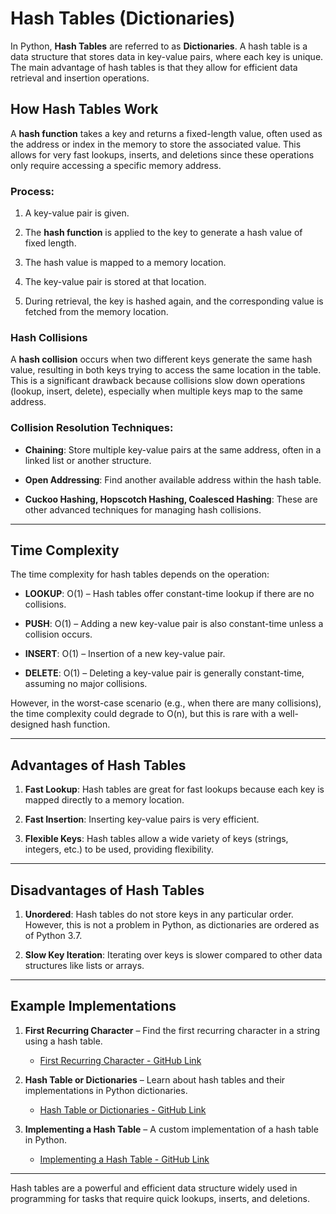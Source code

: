 # **Hash Tables (Dictionaries)**

In Python, **Hash Tables** are referred to as **Dictionaries**. A hash table is a data structure that stores data in key-value pairs, where each key is unique. The main advantage of hash tables is that they allow for efficient data retrieval and insertion operations.

## **How Hash Tables Work**

A **hash function** takes a key and returns a fixed-length value, often used as the address or index in the memory to store the associated value. This allows for very fast lookups, inserts, and deletions since these operations only require accessing a specific memory address.

### **Process:**

1. A key-value pair is given.
    
2. The **hash function** is applied to the key to generate a hash value of fixed length.
    
3. The hash value is mapped to a memory location.
    
4. The key-value pair is stored at that location.
    
5. During retrieval, the key is hashed again, and the corresponding value is fetched from the memory location.
    

### **Hash Collisions**

A **hash collision** occurs when two different keys generate the same hash value, resulting in both keys trying to access the same location in the table. This is a significant drawback because collisions slow down operations (lookup, insert, delete), especially when multiple keys map to the same address.

### **Collision Resolution Techniques:**

- **Chaining**: Store multiple key-value pairs at the same address, often in a linked list or another structure.
    
- **Open Addressing**: Find another available address within the hash table.
    
- **Cuckoo Hashing, Hopscotch Hashing, Coalesced Hashing**: These are other advanced techniques for managing hash collisions.
    

---

## **Time Complexity**

The time complexity for hash tables depends on the operation:

- **LOOKUP**: O(1) – Hash tables offer constant-time lookup if there are no collisions.
    
- **PUSH**: O(1) – Adding a new key-value pair is also constant-time unless a collision occurs.
    
- **INSERT**: O(1) – Insertion of a new key-value pair.
    
- **DELETE**: O(1) – Deleting a key-value pair is generally constant-time, assuming no major collisions.
    

However, in the worst-case scenario (e.g., when there are many collisions), the time complexity could degrade to O(n), but this is rare with a well-designed hash function.

---

## **Advantages of Hash Tables**

1. **Fast Lookup**: Hash tables are great for fast lookups because each key is mapped directly to a memory location.
    
2. **Fast Insertion**: Inserting key-value pairs is very efficient.
    
3. **Flexible Keys**: Hash tables allow a wide variety of keys (strings, integers, etc.) to be used, providing flexibility.
    

---

## **Disadvantages of Hash Tables**

1. **Unordered**: Hash tables do not store keys in any particular order. However, this is not a problem in Python, as dictionaries are ordered as of Python 3.7.
    
2. **Slow Key Iteration**: Iterating over keys is slower compared to other data structures like lists or arrays.
    

---

## **Example Implementations**

1. **First Recurring Character** – Find the first recurring character in a string using a hash table.
    
    - [First Recurring Character - GitHub Link](https://github.com/grandeurkoe/data-structures-and-algorithms/tree/85054015d27e987661f0c28e19df4cb374b9d9c9/data-structures/hash-tables-or-dictionaries/first-recurring-character)
        
2. **Hash Table or Dictionaries** – Learn about hash tables and their implementations in Python dictionaries.
    
    - [Hash Table or Dictionaries - GitHub Link](https://github.com/grandeurkoe/data-structures-and-algorithms/tree/7178cd324f55e2c084f43addae5d539609c66ac8/data-structures/hash-tables-or-dictionaries/hash-tables-or-dictionaries)
        
3. **Implementing a Hash Table** – A custom implementation of a hash table in Python.
    
    - [Implementing a Hash Table - GitHub Link](https://github.com/grandeurkoe/data-structures-and-algorithms/tree/fa6cff6dc7e2c389b8b1ffa9732bc56360dfbb1e/data-structures/hash-tables-or-dictionaries/implementing-a-hash-table)
        

---

Hash tables are a powerful and efficient data structure widely used in programming for tasks that require quick lookups, inserts, and deletions.